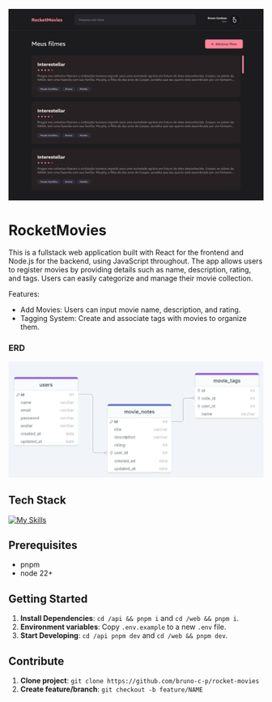 <p align="center">
  <img src="./.github/images/rocket-movies-home.jpg" alt="RocketMovies">
</p>

# RocketMovies

This is a fullstack web application built with React for the frontend and Node.js for the backend, using JavaScript throughout. The app allows users to register movies by providing details such as name, description, rating, and tags. Users can easily categorize and manage their movie collection.

Features:
- Add Movies: Users can input movie name, description, and rating.
- Tagging System: Create and associate tags with movies to organize them.

### ERD

<img src="./.github/images/rocket-movies-erd.jpg" alt="RocketMovies ERD">

## Tech Stack

[![My Skills](https://skillicons.dev/icons?i=sqlite,js,vite,react,tailwind,pnpm,nodejs,express,jest)](https://skillicons.dev)

## Prerequisites

- pnpm
- node 22+

## Getting Started

1. **Install Dependencies**: `cd /api && pnpm i` and `cd /web && pnpm i`.
2. **Environment variables**: Copy `.env.example` to a new `.env` file.
3. **Start Developing**: `cd /api pnpm dev` and `cd /web && pnpm dev`.

## Contribute

1. **Clone project**: `git clone https://github.com/bruno-c-p/rocket-movies`
2. **Create feature/branch**: `git checkout -b feature/NAME`